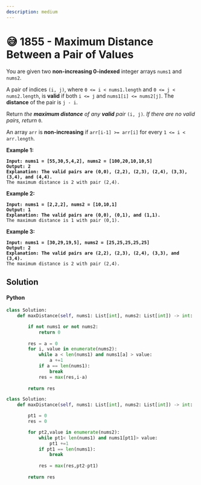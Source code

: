 ```yaml
---
description: medium
---
```


# 😅 1855 - Maximum Distance Between a Pair of Values

You are given two **non-increasing 0-indexed** integer arrays `nums1`​​​​​​ and `nums2`​​​​​​.

A pair of indices `(i, j)`, where `0 <= i < nums1.length` and `0 <= j < nums2.length`, is **valid** if both `i <= j` and `nums1[i] <= nums2[j]`. The **distance** of the pair is `j - i`​​​​.

Return _the **maximum distance** of any **valid** pair_ `(i, j)`_. If there are no valid pairs, return_ `0`.

An array `arr` is **non-increasing** if `arr[i-1] >= arr[i]` for every `1 <= i < arr.length`.

&#x20;

**Example 1:**

<pre><code><strong>Input: nums1 = [55,30,5,4,2], nums2 = [100,20,10,10,5]
</strong><strong>Output: 2
</strong><strong>Explanation: The valid pairs are (0,0), (2,2), (2,3), (2,4), (3,3), (3,4), and (4,4).
</strong>The maximum distance is 2 with pair (2,4).
</code></pre>

**Example 2:**

<pre><code><strong>Input: nums1 = [2,2,2], nums2 = [10,10,1]
</strong><strong>Output: 1
</strong><strong>Explanation: The valid pairs are (0,0), (0,1), and (1,1).
</strong>The maximum distance is 1 with pair (0,1).
</code></pre>

**Example 3:**

<pre><code><strong>Input: nums1 = [30,29,19,5], nums2 = [25,25,25,25,25]
</strong><strong>Output: 2
</strong><strong>Explanation: The valid pairs are (2,2), (2,3), (2,4), (3,3), and (3,4).
</strong>The maximum distance is 2 with pair (2,4).
</code></pre>



## Solution

#### Python

```python
class Solution:
    def maxDistance(self, nums1: List[int], nums2: List[int]) -> int:

        if not nums1 or not nums2:
            return 0
        
        res = a = 0
        for i, value in enumerate(nums2):
            while a < len(nums1) and nums1[a] > value:
                a +=1
            if a == len(nums1):
                break
            res = max(res,i-a)
        
        return res
```

```python
class Solution:
    def maxDistance(self, nums1: List[int], nums2: List[int]) -> int:

        pt1 = 0
        res = 0

        for pt2,value in enumerate(nums2):
            while pt1< len(nums1) and nums1[pt1]> value:
                pt1 +=1
            if pt1 == len(nums1):
                break
            
            res = max(res,pt2-pt1)
        
        return res
        
```
